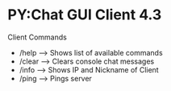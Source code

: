 # PY:Chat GUI Client 4.3

Client Commands
- /help --> Shows list of available commands
- /clear --> Clears console chat messages
- /info --> Shows IP and Nickname of Client
- /ping --> Pings server 